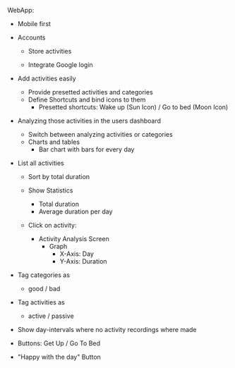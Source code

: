 WebApp:

* Mobile first

* Accounts
    * Store activities

    * Integrate Google login

* Add activities easily
    * Provide presetted activities and categories
    * Define Shortcuts and bind icons to them
        * Presetted shortcuts: Wake up (Sun Icon) / Go to bed (Moon Icon)

* Analyzing those activities in the users dashboard
    * Switch between analyzing activities or categories
    * Charts and tables
        * Bar chart with bars for every day

* List all activities
    * Sort by total duration 

    * Show Statistics
        * Total duration
        * Average duration per day
    
    * Click on activity:
        * Activity Analysis Screen
            * Graph
                * X-Axis: Day
                * Y-Axis: Duration

* Tag categories as
    * good / bad

* Tag activities as
    * active / passive

* Show day-intervals where no activity recordings where made

* Buttons: Get Up / Go To Bed

* "Happy with the day" Button